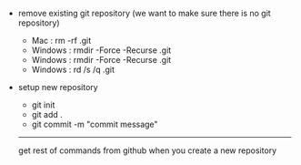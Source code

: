 - remove existing git repository (we want to make sure there is no git repository)
    - Mac : rm -rf .git
    - Windows : rmdir -Force -Recurse .git
    - Windows : rmdir -Force -Recurse .git
    - Windows : rd /s /q .git

- setup new repository
    - git init
    - git add .
    - git commit -m "commit message"
    ----
    get rest of commands from github when you create a new repository
